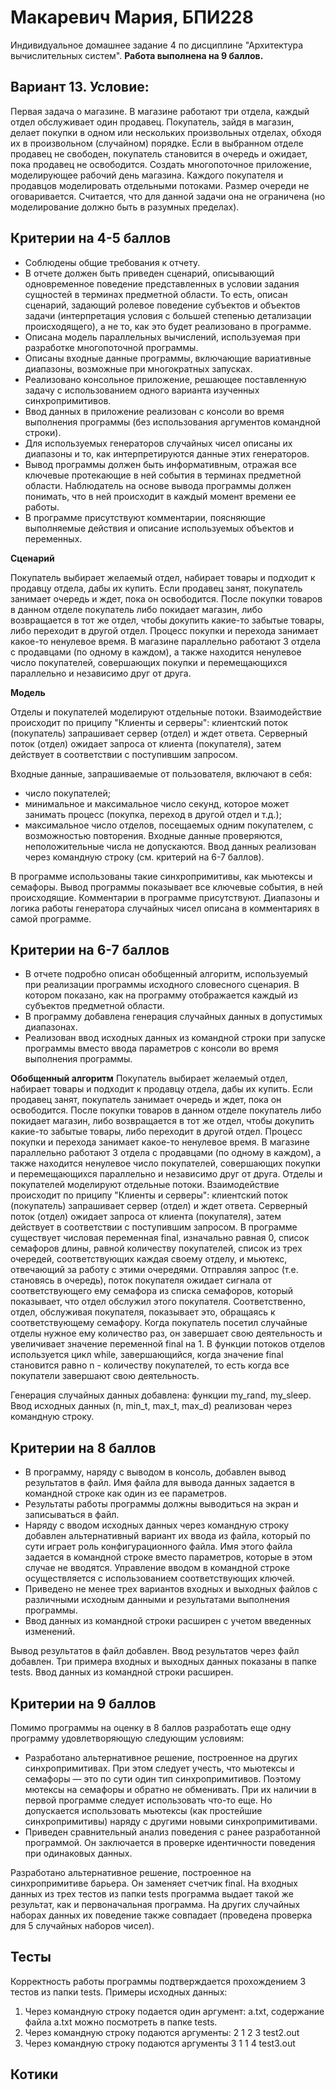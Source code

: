 # Макаревич Мария, БПИ228
Индивидуальное домашнее задание 4 по дисциплине "Архитектура вычислительных систем".
**Работа выполнена на 9 баллов.**
## Вариант 13. Условие:
Первая задача о магазине. В магазине работают три отдела, каждый отдел обслуживает один продавец. Покупатель, зайдя в магазин, делает покупки в одном или нескольких произвольных отделах, обходя их в произвольном (случайном) порядке. Если в выбранном отделе продавец не свободен, покупатель становится в очередь и ожидает, пока продавец не освободится. Создать многопоточное приложение, моделирующее рабочий день магазина. Каждого покупателя и продавцов моделировать отдельными потоками. Размер очереди не оговаривается. Считается, что для данной задачи она не ограничена (но моделирование должно быть в разумных пределах).
## Критерии на 4-5 баллов
- Соблюдены общие требования к отчету.
- В отчете должен быть приведен сценарий, описывающий одновременное поведение представленных в условии задания сущностей в терминах предметной области. То есть, описан сценарий, задающий ролевое поведение субъектов и объектов задачи (интерпретация условия с большей степенью детализации происходящего), а не то, как это будет реализовано в программе.
- Описана модель параллельных вычислений, используемая при разработке многопоточной программы.
- Описаны входные данные программы, включающие вариативные диапазоны, возможные при многократных запусках.
- Реализовано консольное приложение, решающее поставленную задачу с использованием одного варианта изученных синхропримитивов.
- Ввод данных в приложение реализован с консоли во время выполнения программы (без использования аргументов командной строки).
- Для используемых генераторов случайных чисел описаны их диапазоны и то, как интерпретируются данные этих генераторов.
- Вывод программы должен быть информативным, отражая все ключевые протекающие в ней события в терминах предметной области. Наблюдатель на основе вывода программы должен понимать, что в ней происходит в каждый момент времени ее работы.
- В программе присутствуют комментарии, поясняющие выполняемые действия и описание используемых объектов и переменных.

**Сценарий**

Покупатель выбирает желаемый отдел, набирает товары и подходит к продавцу отдела, дабы их купить. Если продавец занят, покупатель занимает очередь и ждет, пока он освободится. После покупки товаров в данном отделе покупатель либо покидает магазин, либо возвращается в тот же отдел, чтобы докупить какие-то забытые товары, либо переходит в другой отдел. Процесс покупки и перехода занимает какое-то ненулевое время. В магазине параллельно работают 3 отдела с продавцами (по одному в каждом), а также находится ненулевое число покупателей, совершающих покупки и перемещающихся параллельно и независимо друг от друга.

**Модель**

Отделы и покупателей моделируют отдельные потоки. Взаимодействие происходит по приципу "Клиенты и серверы": клиентский поток (покупатель) запрашивает сервер (отдел) и ждет ответа. Серверный поток (отдел) ожидает запроса от клиента (покупателя), затем действует в соответствии с поступившим запросом.

Входные данные, запрашиваемые от пользователя, включают в себя:
- число покупателей;
- минимальное и максимальное число секунд, которое может занимать процесс (покупка, переход в другой отдел и т.д.);
- максимальное число отделов, посещаемых одним покупателем, с возможностью повторения.
Входные данные проверяются, неположительные числа не допускаются. Ввод данных реализован через командную строку (см. критерий на 6-7 баллов).

В программе использованы такие синхропримитивы, как мьютексы и семафоры. Вывод программы показывает все ключевые события, в ней происходящие. Комментарии в программе присутствуют. Диапазоны и логика работы генератора случайных чисел описана в комментариях в самой программе.

## Критерии на 6-7 баллов
- В отчете подробно описан обобщенный алгоритм, используемый при реализации программы исходного словесного сценария. В котором показано, как на программу отображается каждый из субъектов предметной области.
- В программу добавлена генерация случайных данных в допустимых диапазонах.
- Реализован ввод исходных данных из командной строки при запуске программы вместо ввода параметров с консоли во время выполнения программы.

**Обобщенный алгоритм**
Покупатель выбирает желаемый отдел, набирает товары и подходит к продавцу отдела, дабы их купить. Если продавец занят, покупатель занимает очередь и ждет, пока он освободится. После покупки товаров в данном отделе покупатель либо покидает магазин, либо возвращается в тот же отдел, чтобы докупить какие-то забытые товары, либо переходит в другой отдел. Процесс покупки и перехода занимает какое-то ненулевое время. В магазине параллельно работают 3 отдела с продавцами (по одному в каждом), а также находится ненулевое число покупателей, совершающих покупки и перемещающихся параллельно и независимо друг от друга. Отделы и покупателей моделируют отдельные потоки. Взаимодействие происходит по приципу "Клиенты и серверы": клиентский поток (покупатель) запрашивает сервер (отдел) и ждет ответа. Серверный поток (отдел) ожидает запроса от клиента (покупателя), затем действует в соответствии с поступившим запросом. 
В программе существует числовая переменная final, изначально равная 0, список семафоров длины, равной количеству покупателей, список из трех очередей, соответствующих каждая своему отделу, и мьютекс, отвечающий за работу с этими очередями. Отправляя запрос (т.е. становясь в очередь), поток покупателя ожидает сигнала от соответствующего ему семафора из списка семафоров, который показывает, что отдел обслужил этого покупателя. Соответственно, отдел, обслуживая покупателя, показывает это, обращаясь к соответствующему семафору. Когда покупатель посетил случайные отделы нужное ему количество раз, он завершает свою деятельность и увеличивает значение переменной final на 1. В функции потоков отделов используется цикл while, завершающийся, когда значение final становится равно n - количеству покупателей, то есть когда все покупатели завершают свою деятельность.

Генерация случайных данных добавлена: функции my_rand, my_sleep. Ввод исходных данных (n, min_t, max_t, max_d) реализован через командную строку.

## Критерии на 8 баллов
- В программу, наряду с выводом в консоль, добавлен вывод результатов в файл. Имя файла для вывода данных задается в командной строке как один из ее параметров.
- Результаты работы программы должны выводиться на экран и записываться в файл.
- Наряду с вводом исходных данных через командную строку добавлен альтернативный вариант их ввода из файла, который по сути играет роль конфигурационного файла. Имя этого файла задается в командной строке вместо параметров, которые в этом случае не вводятся. Управление вводом в командной строке осуществляется с использованием соответствующих ключей.
- Приведено не менее трех вариантов входных и выходных файлов с различными исходным данными и результатами выполнения программы.
- Ввод данных из командной строки расширен с учетом введенных изменений.

Вывод результатов в файл добавлен. Ввод результатов через файл добавлен. Три примера входных и выходных данных показаны в папке tests. Ввод данных из командной строки расширен.

## Критерии на 9 баллов
Помимо программы на оценку в 8 баллов разработать еще одну программу удовлетворяющую следующим условиям:
- Разработано альтернативное решение, построенное на других синхропримитивах. При этом следует учесть, что мьютексы и семафоры — это по сути один тип синхропримитивов. Поэтому мютексы на семафоры и обратно не обменивать. При их наличии в первой программе следует использовать что-то еще. Но допускается использовать мьютексы (как простейшие синхропримитивы) наряду с другими новыми синхропримитивами.
- Приведен сравнительный анализ поведения с ранее разработанной программой. Он заключается в проверке идентичности поведения при одинаковых данных.

Разработано альтернативное решение, построенное на синхропримитиве барьера. Он заменяет счетчик final.
На входных данных из трех тестов из папки tests программа выдает такой же результат, как и первоначальная программа. На других случайных наборах данных их поведение также совпадает (проведена проверка для 5 случайных наборов чисел).

## Тесты
Корректность работы программы подтверждается прохождением 3 тестов из папки tests.
Примеры исходных данных:
1. Через командную строку подается один аргумент: a.txt, содержание файла a.txt можно посмотреть в папке tests.
2. Через командную строку подаются аргументы: 2 1 2 3 test2.out
3. Через командную строку подаются аргументы 3 1 1 4 test3.out

## Котики
